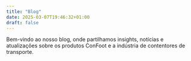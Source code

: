 ```yaml
---
title: "Blog"
date: 2025-03-07T19:46:32+01:00
draft: false
---
```


Bem-vindo ao nosso blog, onde partilhamos insights, notícias e atualizações sobre os produtos ConFoot e a indústria de contentores de transporte.